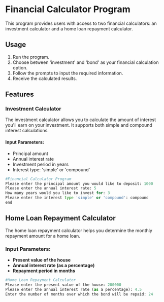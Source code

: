 # Financial Calculator Program

This program provides users with access to two financial calculators: an investment calculator and a home loan repayment calculator.

## Usage

1. Run the program.
2. Choose between 'investment' and 'bond' as your financial calculation option.
3. Follow the prompts to input the required information.
4. Receive the calculated results.

## Features

### Investment Calculator

The investment calculator allows you to calculate the amount of interest you'll earn on your investment. It supports both simple and compound interest calculations.

#### Input Parameters:
- Principal amount
- Annual interest rate
- Investment period in years
- Interest type: 'simple' or 'compound'
```python
#Financial Calculator Program
Please enter the principal amount you would like to deposit: 1000
Please enter the annual interest rate: 5
How many years would you like to invest for: 3
Please enter the interest type 'simple' or 'compound': compound
end
```
## Home Loan Repayment Calculator

The home loan repayment calculator helps you determine the monthly repayment amount for a home loan.

### Input Parameters:
- **Present value of the house**
- **Annual interest rate (as a percentage)**
- **Repayment period in months**

```python
#Home Loan Repayment Calculator
Please enter the present value of the house: 200000
Please enter the annual interest rate (as a percentage): 4.5
Enter the number of months over which the bond will be repaid: 24

```
